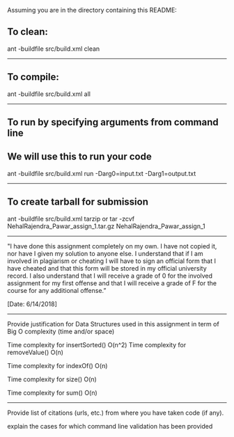 
Assuming you are in the directory containing this README:

## To clean:
ant -buildfile src/build.xml clean

-----------------------------------------------------------------------
## To compile: 
ant -buildfile src/build.xml all

-----------------------------------------------------------------------
## To run by specifying arguments from command line 
## We will use this to run your code
ant -buildfile src/build.xml run -Darg0=input.txt -Darg1=output.txt

-----------------------------------------------------------------------

## To create tarball for submission
ant -buildfile src/build.xml tarzip or tar -zcvf NehalRajendra_Pawar_assign_1.tar.gz NehalRajendra_Pawar_assign_1

-----------------------------------------------------------------------

"I have done this assignment completely on my own. I have not copied
it, nor have I given my solution to anyone else. I understand that if
I am involved in plagiarism or cheating I will have to sign an
official form that I have cheated and that this form will be stored in
my official university record. I also understand that I will receive a
grade of 0 for the involved assignment for my first offense and that I
will receive a grade of F for the course for any additional
offense.”

[Date: 6/14/2018]

-----------------------------------------------------------------------

Provide justification for Data Structures used in this assignment in
term of Big O complexity (time and/or space)

Time complexity for insertSorted()
O(n^2)
Time complexity for removeValue()
O(n)

Time complexity for indexOf()
O(n)

Time complexity for size()
O(n)

Time complexity for sum()
O(n)

-----------------------------------------------------------------------

Provide list of citations (urls, etc.) from where you have taken code
(if any).

 explain the cases for which command line validation has been provided

